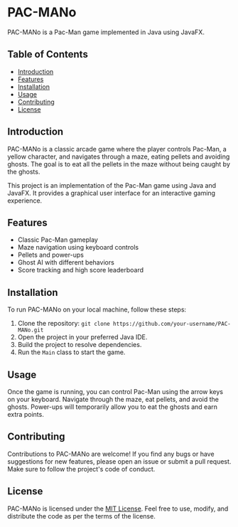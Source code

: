 # PAC-MANo

PAC-MANo is a Pac-Man game implemented in Java using JavaFX.

## Table of Contents
- [Introduction](#introduction)
- [Features](#features)
- [Installation](#installation)
- [Usage](#usage)
- [Contributing](#contributing)
- [License](#license)

## Introduction

PAC-MANo is a classic arcade game where the player controls Pac-Man, a yellow character, and navigates through a maze, eating pellets and avoiding ghosts. The goal is to eat all the pellets in the maze without being caught by the ghosts.

This project is an implementation of the Pac-Man game using Java and JavaFX. It provides a graphical user interface for an interactive gaming experience.

## Features

- Classic Pac-Man gameplay
- Maze navigation using keyboard controls
- Pellets and power-ups
- Ghost AI with different behaviors
- Score tracking and high score leaderboard

## Installation

To run PAC-MANo on your local machine, follow these steps:

1. Clone the repository: `git clone https://github.com/your-username/PAC-MANo.git`
2. Open the project in your preferred Java IDE.
3. Build the project to resolve dependencies.
4. Run the `Main` class to start the game.

## Usage

Once the game is running, you can control Pac-Man using the arrow keys on your keyboard. Navigate through the maze, eat pellets, and avoid the ghosts. Power-ups will temporarily allow you to eat the ghosts and earn extra points.

## Contributing

Contributions to PAC-MANo are welcome! If you find any bugs or have suggestions for new features, please open an issue or submit a pull request. Make sure to follow the project's code of conduct.

## License

PAC-MANo is licensed under the [MIT License](LICENSE). Feel free to use, modify, and distribute the code as per the terms of the license.
